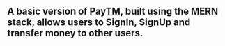 
## A basic version of PayTM, built using the MERN stack, allows users to SignIn, SignUp and transfer money to other users.
